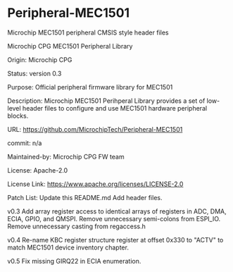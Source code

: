 # Peripheral-MEC1501
Microchip MEC1501 peripheral CMSIS style header files

Microchip CPG MEC1501 Peripheral Library

Origin: Microchip CPG

Status: version 0.3

Purpose: Official peripheral firmware library for MEC1501

Description: Microchip MEC1501 Perihperal Library provides a set of low-level header files to configure and use MEC1501 hardware peripheral blocks.

URL: https://github.com/MicrochipTech/Peripheral-MEC1501

commit: n/a

Maintained-by: Microchip CPG FW team

License: Apache-2.0

License Link: https://www.apache.org/licenses/LICENSE-2.0

Patch List:
Update this README.md
Add header files.

v0.3
Add array register access to identical arrays of registers in ADC, DMA, ECIA,
GPIO, and QMSPI.
Remove unnecessary semi-colons from ESPI_IO.
Remove unnecessary casting from regaccess.h

v0.4
Re-name KBC register structure register at offset 0x330 to "ACTV" to match
MEC1501 device inventory chapter.

v0.5
Fix missing GIRQ22 in ECIA enumeration.

